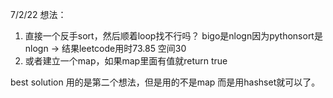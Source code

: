7/2/22
想法：
 1. 直接一个反手sort，然后顺着loop找不行吗？ bigo是nlogn因为pythonsort是nlogn -> 结果leetcode用时73.85 空间30
 2. 或者建立一个map，如果map里面有值就return true

best solution 用的是第二个想法，但是用的不是map 而是用hashset就可以了。